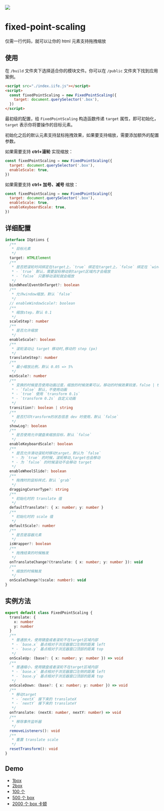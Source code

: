 ![](https://qiniu1.lxfriday.xyz/feoffer/1675935749458_35d72d2d-3869-4850-959d-049f7b581b70.png)

# fixed-point-scaling

仅需一行代码，就可以让你的 html 元素支持拖拽缩放

## 使用

在 `/build` 文件夹下选择适合你的模块文件。你可以在 `/public` 文件夹下找到应用案例。

```html
<script src="./index.iife.js"></script>
<script>
  const fixedPointScaling = new FixedPointScaling({
    target: document.querySelector('.box'),
  })
</script>
```

最初级的配置，给 `FixedPointScaling` 构造函数传递 `target` 属性，即可初始化，`target` 表示你将要操作的目标元素。

初始化之后的默认元素支持鼠标拖拽效果，如果要支持缩放，需要添加额外的配置参数。

如果需要支持 **ctrl+滚轮** 实现缩放：

```js
const fixedPointScaling = new FixedPointScaling({
  target: document.querySelector('.box'),
  enableScale: true,
})
```

如果需要支持 **ctrl+ 加号、减号** 缩放：

```js
const fixedPointScaling = new FixedPointScaling({
  target: document.querySelector('.box'),
  enableScale: true,
  enableKeyboardScale: true,
})
```

## 详细配置

```ts
interface IOptions {
  /**
   * 目标元素
   */
  target: HTMLElement
  /**
   * 是否把滚轮时间绑定在target上，`true` 绑定在target上，`false` 绑定在 `window` 上
   * - `true` 默认，需要鼠标移动到target区域内才会缩放
   * - `false` 只要移动滚轮就会缩放
   */
  bindWheelEventOnTarget?: boolean
  /**
   * 允许window缩放，默认 `false`
   */
  // enableWindowScale?: boolean
  /**
   * 缩放step，默认 0.1
   */
  scaleStep?: number
  /**
   * 是否允许缩放
   */
  enableScale?: boolean
  /**
   * 滚轮滚动让 target 移动时,移动的 step (px)
   */
  translateStep?: number
  /**
   * 最小缩放比例，默认 0.05 => 5%
   */
  minScale?: number
  /**
   * 变换的时候是否使用动画过度，缩放的时候效果可以，移动的时候效果较差，false | true | `transform 0.1s`
   * - `false` 默认，不使用动画
   * - `true` 使用 `transform 0.1s`
   * - `transform 0.2s` 自定义动画
   */
  transition?: boolean | string
  /**
   * 是否打印transform的状态信息 dev 时使用，默认 `false`
   */
  showLog?: boolean
  /**
   * 是否使用允许键盘来缩放目标，默认 `false`
   */
  enableKeyboardScale?: boolean
  /**
   * 是否允许滑动滚轮时移动target，默认为 `false`
   * - 为 `true` 的时候，滚轮移动,target也会移动
   * - 为 `false` 的时候滚动不会移动 target
   */
  enableWheelSlide?: boolean
  /**
   * 拖拽时的鼠标样式，默认 `grab`
   */
  draggingCursorType?: string
  /**
   * 初始化时的 translate 值
   */
  defaultTranslate?: { x: number; y: number }
  /**
   * 初始化时的 scale 值
   */
  defaultScale?: number
  /**
   * 是否是容器元素
   */
  isWrapper?: boolean
  /**
   * 拖拽结束的时候触发
   */
  onTranslateChange?(translate: { x: number; y: number }): void
  /**
   * 缩放的时候触发
   */
  onScaleChange?(scale: number): void
}
```

## 实例方法

```ts
export default class FixedPointScaling {
  translate: {
    x: number
    y: number
  }
  /**
   * 普通放大，使用键盘或者滚轮不在target区域内部
   * - `base.x` 基点相对于浏览器窗口左侧的距离 left
   * - `base.y` 基点相对于浏览器窗口顶部的距离 top
   */
  onScaleUp: (base?: { x: number; y: number }) => void
  /**
   * 普通缩小，使用键盘或者滚轮不在target区域内部
   * - `base.x` 基点相对于浏览器窗口左侧的距离 left
   * - `base.y` 基点相对于浏览器窗口顶部的距离 top
   */
  onScaleDown: (base?: { x: number; y: number }) => void
  /**
   * 移动target
   * - `nextX` 接下来的 translateX
   * - `nextY` 接下来的 translateY
   */
  onTranslate: (nextX: number, nextY: number) => void
  /**
   * 移除事件监听器
   */
  removeListeners(): void
  /**
   * 重置 translate scale
   */
  resetTransform(): void
}
```

## Demo

- [1box](https://qiniu1.lxfriday.xyz/feoffer/1675935874654_7faf40f2-54ad-4dbe-bf6c-1eb0c2b115e7.html)
- [2box](https://qiniu1.lxfriday.xyz/feoffer/1675935885408_038351ef-7c1a-420f-b83f-535f27e51485.html)
- [100 个](https://qiniu1.lxfriday.xyz/feoffer/1675935895983_64ab16fc-da10-41b1-b4a3-8941f06afd6e.html)
- [500 个 box](https://qiniu1.lxfriday.xyz/feoffer/1675935904790_53d4554a-3da6-4975-afd0-ca8a0f7d5c85.html)
- [2000 个 box 卡顿](https://qiniu1.lxfriday.xyz/feoffer/1675935913810_2c9be723-9598-4768-997b-4b11de2cc048.html)
